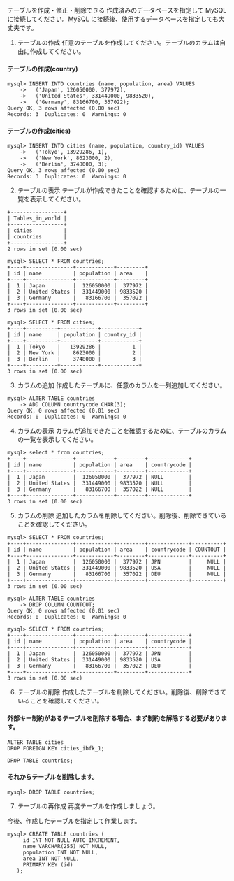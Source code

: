 テーブルを作成・修正・削除できる
作成済みのデータベースを指定して MySQL に接続してください。MySQL に接続後、使用するデータベースを指定しても大丈夫です。

1. テーブルの作成
任意のテーブルを作成してください。テーブルのカラムは自由に作成してください。
#### テーブルの作成(country)
```
mysql> INSERT INTO countries (name, population, area) VALUES
    ->   ('Japan', 126050000, 377972),
    ->   ('United States', 331449000, 9833520),
    ->   ('Germany', 83166700, 357022);
Query OK, 3 rows affected (0.00 sec)
Records: 3  Duplicates: 0  Warnings: 0
```
#### テーブルの作成(cities)
```
mysql> INSERT INTO cities (name, population, country_id) VALUES
    ->   ('Tokyo', 13929286, 1),
    ->   ('New York', 8623000, 2),
    ->   ('Berlin', 3748000, 3);
Query OK, 3 rows affected (0.00 sec)
Records: 3  Duplicates: 0  Warnings: 0
```

2. テーブルの表示
テーブルが作成できたことを確認するために、テーブルの一覧を表示してください。
```
+-----------------+
| Tables_in_world |
+-----------------+
| cities          |
| countries       |
+-----------------+
2 rows in set (0.00 sec)

mysql> SELECT * FROM countries;
+----+---------------+------------+---------+
| id | name          | population | area    |
+----+---------------+------------+---------+
|  1 | Japan         |  126050000 |  377972 |
|  2 | United States |  331449000 | 9833520 |
|  3 | Germany       |   83166700 |  357022 |
+----+---------------+------------+---------+
3 rows in set (0.00 sec)

mysql> SELECT * FROM cities;
+----+----------+------------+------------+
| id | name     | population | country_id |
+----+----------+------------+------------+
|  1 | Tokyo    |   13929286 |          1 |
|  2 | New York |    8623000 |          2 |
|  3 | Berlin   |    3748000 |          3 |
+----+----------+------------+------------+
3 rows in set (0.00 sec)

```


3. カラムの追加
作成したテーブルに、任意のカラムを一列追加してください。
```
mysql> ALTER TABLE countries
    -> ADD COLUMN countrycode CHAR(3);
Query OK, 0 rows affected (0.01 sec)
Records: 0  Duplicates: 0  Warnings: 0
```


4. カラムの表示
カラムが追加できたことを確認するために、テーブルのカラムの一覧を表示してください。
```
mysql> select * from countries;
+----+---------------+------------+---------+-------------+
| id | name          | population | area    | countrycode |
+----+---------------+------------+---------+-------------+
|  1 | Japan         |  126050000 |  377972 | NULL        |
|  2 | United States |  331449000 | 9833520 | NULL        |
|  3 | Germany       |   83166700 |  357022 | NULL        |
+----+---------------+------------+---------+-------------+
3 rows in set (0.00 sec)
```


5. カラムの削除
追加したカラムを削除してください。削除後、削除できていることを確認してください。
```
mysql> SELECT * FROM countries;
+----+---------------+------------+---------+-------------+----------+
| id | name          | population | area    | countrycode | COUNTOUT |
+----+---------------+------------+---------+-------------+----------+
|  1 | Japan         |  126050000 |  377972 | JPN         |     NULL |
|  2 | United States |  331449000 | 9833520 | USA         |     NULL |
|  3 | Germany       |   83166700 |  357022 | DEU         |     NULL |
+----+---------------+------------+---------+-------------+----------+
3 rows in set (0.00 sec)
```

```
mysql> ALTER TABLE countries
    -> DROP COLUMN COUNTOUT;
Query OK, 0 rows affected (0.01 sec)
Records: 0  Duplicates: 0  Warnings: 0

mysql> SELECT * FROM countries;
+----+---------------+------------+---------+-------------+
| id | name          | population | area    | countrycode |
+----+---------------+------------+---------+-------------+
|  1 | Japan         |  126050000 |  377972 | JPN         |
|  2 | United States |  331449000 | 9833520 | USA         |
|  3 | Germany       |   83166700 |  357022 | DEU         |
+----+---------------+------------+---------+-------------+
3 rows in set (0.00 sec)

```


6. テーブルの削除
作成したテーブルを削除してください。削除後、削除できていることを確認してください。
#### 外部キー制約があるテーブルを削除する場合、まず制約を解除する必要があります。
```
ALTER TABLE cities
DROP FOREIGN KEY cities_ibfk_1;

DROP TABLE countries;

```
#### それからテーブルを削除します。

```
mysql> DROP TABLE countries;
```

7. テーブルの再作成
再度テーブルを作成しましょう。

今後、作成したテーブルを指定して作業します。
```
mysql> CREATE TABLE countries (
     id INT NOT NULL AUTO_INCREMENT,
     name VARCHAR(255) NOT NULL,
     population INT NOT NULL,
     area INT NOT NULL,
     PRIMARY KEY (id)
   );
```
